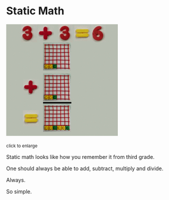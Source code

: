# Static Math


<a id="single_1" href="img/plane_t_600.gif"
title="Addition, subtraction, multiplication, and division">
<img src="img/plane_t_300.gif" alt="" /></a>

<small>click to enlarge</small>

Static math looks like how you remember it from third grade.

One should always be able to add, subtract, multiply and divide.

Always.

So simple.
